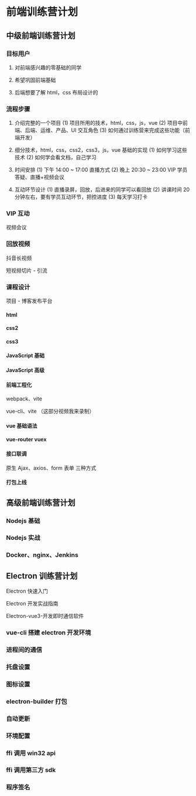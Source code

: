 # 前端训练营计划

## 中级前端训练营计划

### 目标用户

1. 对前端感兴趣的零基础的同学

2. 希望巩固前端基础

3. 后端想要了解 html，css 布局设计的

### 流程步骤

1. 介绍完整的一个项目
   (1) 项目所用的技术，html，css，js，vue
   (2) 项目中前端、后端、运维、产品、UI 交互角色
   (3) 如何通过训练营来完成这些功能（前端开发）

2. 细分技术，html，css，css2，css3，js，vue 基础的实现
   (1) 如何学习这些技术
   (2) 如何学会看文档，自己学习

3. 时间安排
   (1) 下午 14:00 ~ 17:00 直播方式
   (2) 晚上 20:30 ~ 23:00 VIP 学员答疑、直播+视频会议

4. 互动环节设计
   (1) 直播录屏，回放，后进来的同学可以看回放
   (2) 讲课时间 20 分钟左右，要有学员互动环节，把控进度
   (3) 每天学习打卡

### VIP 互动

视频会议

### 回放视频

抖音长视频

短视频切片 - 引流

### 课程设计

项目 - 博客发布平台

#### html

#### css2

#### css3

#### JavaScript 基础

#### JavaScript 高级

#### 前端工程化

webpack、vite

vue-cli、vite （这部分视频我来录制）

#### vue 基础语法

#### vue-router vuex

#### 接口联调

原生 Ajax、axios、form 表单 三种方式

#### 打包上线

## 高级前端训练营计划

### Nodejs 基础

### Nodejs 实战

### Docker、nginx、Jenkins

## Electron 训练营计划

Electron 快速入门

Electron 开发实战指南

Electron-vue3-开发即时通信软件

### vue-cli 搭建 electron 开发环境

### 进程间的通信

### 托盘设置

### 图标设置

### electron-builder 打包

### 自动更新

### 环境配置

### ffi 调用 win32 api

### ffi 调用第三方 sdk

### 程序签名
